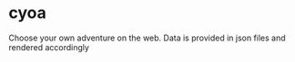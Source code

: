 # cyoa
Choose your own adventure on the web. Data is provided in json files and rendered accordingly
